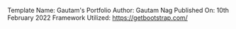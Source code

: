 Template Name: Gautam's Portfolio
Author: Gautam Nag
Published On: 10th February 2022
Framework Utilized: https://getbootstrap.com/

